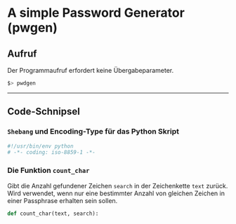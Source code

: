 # A simple Password Generator (pwgen)

## Aufruf

Der Programmaufruf erfordert keine Übergabeparameter.

```bash
$> pwdgen 
```

* * * 

## Code-Schnipsel

### `Shebang` und Encoding-Type für das Python Skript

```python
#!/usr/bin/env python
# -*- coding: iso-8859-1 -*-
```

### Die Funktion `count_char` 

Gibt die Anzahl gefundener Zeichen `search` in der Zeichenkette `text` zurück. Wird verwendet, wenn nur eine bestimmter Anzahl von gleichen Zeichen in einer Passphrase erhalten sein sollen.

```python
def count_char(text, search):
```




